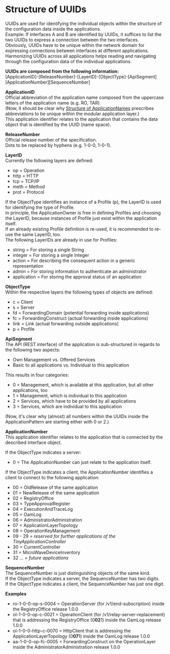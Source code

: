 # Structure of UUIDs  

UUIDs are used for identifying the individual objects within the structure of the configuration data inside the applications.  
Example: If interfaces A and B are identified by UUIDs, it suffices to list the two UUIDs to express a connection between the two interfaces.  
Obviously, UUIDs have to be unique within the network domain for expressing connections between interfaces at different applications.  
Harmonizing UUIDs across all applications helps reading and navigating through the configuration data of the individual applications.  


**UUIDs are composed from the following information:**  
[ApplicationID]-[ReleaseNumber]-[LayerID]-[ObjectType]-[ApiSegment][ApplicationNumber][SequenceNumber]  

**ApplicationID**  
Official abbreviation of the application name composed from the uppercase letters of the application name (e.g. RO, TAR).  
(Now, it should be clear why [Structure of ApplicationNames](../StructureOfApplicationNames/StructureOfApplicationNames.md) prescribes abbreviations to be unique within the modular application layer.)  
This application identifier relates to the application that contains the data object that is identified by the UUID (name space).  

**ReleaseNumber**  
Official release number of the specification.  
Dots to be replaced by hyphens (e.g. 1-0-0, 1-0-1).  

**LayerID**  
Currently the following layers are defined:  
- op = Operation  
- http = HTTP  
- tcp = TCP/IP  
- meth = Method  
- prot = Protocol  

If the ObjectType identifies an instance of a Profile (p), the LayerID is used for identifying the type of Profile.  
In principle, the ApplicationOwner is free in defining Profiles and choosing the LayerID, because instances of Profile just exist within the application itself.  
If an already existing Profile definition is re-used, it is recommended to re-use the same LayerID, too.  
The following LayerIDs are already in use for Profiles:  
- string = For storing a single String  
- integer = For storing a single Integer  
- action = For describing the consequent action in a generic representation  
- admin = For storing information to authenticate an administrator  
- application = For storing the approval status of an application  

**ObjectType**  
Within the respective layers the following types of objects are defined:  
- c = Client  
- s = Server  
- fd = ForwardingDomain (potential forwarding inside applications)  
- fc = ForwardingConstruct (actual forwarding inside applications)  
- link = Link (actual forwarding outside applications)  
- p = Profile  

**ApiSegment**  
The API (REST interface) of the application is sub-structured in regards to the following two aspects:  
- Own Management vs. Offered Services  
- Basic to all applications vs. Individual to this application  

This results in four categories:  
- 0 = Management, which is available at this application, but all other applications, too  
- 1 = Management, which is individual to this application  
- 2 = Services, which have to be provided by all applications  
- 3 = Services, which are individual to this application  

(Now, it's clear why (almost) all numbers within the UUIDs inside the ApplicationPattern are starting either with 0 or 2.)  

**ApplicationNumber**  
This application identifier relates to the application that is connected by the described interface object.  

If the ObjectType indicates a server:  
- 0 = The ApplicationNumber can just relate to the application itself.  

If the ObjectType indicates a client, the ApplicationNumber identifies a client to connect to the following application:  
- 00 = OldRelease of the same application  
- 01 = NewRelease of the same application  
- 02 = RegistryOffice  
- 03 = TypeApprovalRegister  
- 04 = ExecutionAndTraceLog  
- 05 = OamLog  
- 06 = AdministratorAdministration  
- 07 = ApplicationLayerTopology  
- 08 = OperationKeyManagement  
- 09 - 29 = _reserved for further applications of the TinyApplicationController_  
- 30 = CurrentController  
- 31 = MicroWaveDeviceInventory  
- 32 ... = _future applications_  

**SequenceNumber**  
The SequenceNumber is just distinguishing objects of the same kind.  
If the ObjectType indicates a server, the SequenceNumber has two digits.  
If the ObjectType indicates a client, the SequenceNumber has just one digit.  

**Examples**
- ro-1-0-0-op-s-0004 = OperationServer (for /v1/end-subscription) inside the RegistryOffice release 1.0.0
- ol-1-0-0-op-c-0021 = OperationClient (for /v1/relay-server-replacement) that is addressing the RegistryOffice (0**02**1) inside the OamLog release 1.0.0
- ol-1-0-0-http-c-0070 = HttpClient that is addressing the ApplicationLayerTopology (0**07**1) inside the OamLog release 1.0.0
- aa-1-0-0-op-fc-0005 = ForwardingConstruct on the OperationLayer inside the AdministratorAdministration release 1.0.0